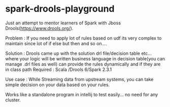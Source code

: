 # spark-drools-playground

Just an attempt to mentor learners of Spark with Jboss Drools(https://www.drools.org/). 

Problem : If you need to apply lot of rules based on udf its very complex to maintain since lot of 
if else but then and so on....


Solution : Drools came up with the solution drl file/decision table etc... where your logic will be written
business language in decision table(you can manage .drl files as well) can provide the rules dynamically and if they are in class path 
Required : Scala /Drools 6/Spark 2.3.1

Use case : While Streaming data from upstream systems, you can take simple decision on your data based on your rules.


Works like a standalone program in intellij to test easily... no need for any cluster.
